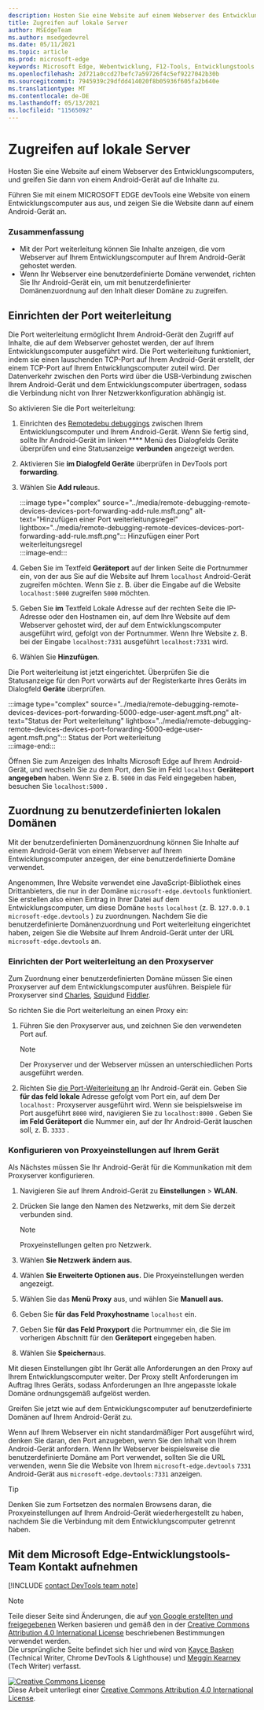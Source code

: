 ```yaml
---
description: Hosten Sie eine Website auf einem Webserver des Entwicklungscomputers, und greifen Sie dann über ein Android-Gerät auf die Inhalte zu.
title: Zugreifen auf lokale Server
author: MSEdgeTeam
ms.author: msedgedevrel
ms.date: 05/11/2021
ms.topic: article
ms.prod: microsoft-edge
keywords: Microsoft Edge, Webentwicklung, F12-Tools, Entwicklungstools
ms.openlocfilehash: 2d721a0ccd27befc7a59726f4c5ef9227042b30b
ms.sourcegitcommit: 7945939c29dfdd414020f8b05936f605fa2b640e
ms.translationtype: MT
ms.contentlocale: de-DE
ms.lasthandoff: 05/13/2021
ms.locfileid: "11565092"
---
```

<!-- Copyright Kayce Basques 

   Licensed under the Apache License, Version 2.0 (the "License");
   you may not use this file except in compliance with the License.
   You may obtain a copy of the License at

       https://www.apache.org/licenses/LICENSE-2.0

   Unless required by applicable law or agreed to in writing, software
   distributed under the License is distributed on an "AS IS" BASIS,
   WITHOUT WARRANTIES OR CONDITIONS OF ANY KIND, either express or implied.
   See the License for the specific language governing permissions and
   limitations under the License.  -->  
# <a name="access-local-servers"></a>Zugreifen auf lokale Server  

Hosten Sie eine Website auf einem Webserver des Entwicklungscomputers, und greifen Sie dann von einem Android-Gerät auf die Inhalte zu.  

Führen Sie mit einem MICROSOFT EDGE devTools eine Website von einem Entwicklungscomputer aus aus, und zeigen Sie die Website dann auf einem Android-Gerät an.  

### <a name="summary"></a>Zusammenfassung  

*   Mit der Port weiterleitung können Sie Inhalte anzeigen, die vom Webserver auf Ihrem Entwicklungscomputer auf Ihrem Android-Gerät gehostet werden.  
*   Wenn Ihr Webserver eine benutzerdefinierte Domäne verwendet, richten Sie Ihr Android-Gerät ein, um mit benutzerdefinierter Domänenzuordnung auf den Inhalt dieser Domäne zu zugreifen.  

## <a name="set-up-port-forwarding"></a>Einrichten der Port weiterleitung  

Die Port weiterleitung ermöglicht Ihrem Android-Gerät den Zugriff auf Inhalte, die auf dem Webserver gehostet werden, der auf Ihrem Entwicklungscomputer ausgeführt wird.  Die Port weiterleitung funktioniert, indem sie einen lauschenden TCP-Port auf Ihrem Android-Gerät erstellt, der einem TCP-Port auf Ihrem Entwicklungscomputer zuteil wird.  Der Datenverkehr zwischen den Ports wird über die USB-Verbindung zwischen Ihrem Android-Gerät und dem Entwicklungscomputer übertragen, sodass die Verbindung nicht von Ihrer Netzwerkkonfiguration abhängig ist.  

So aktivieren Sie die Port weiterleitung:  

1.  Einrichten des [Remotedebu debuggings][RemoteDebuggingGettingStarted] zwischen Ihrem Entwicklungscomputer und Ihrem Android-Gerät.  Wenn Sie fertig sind, sollte Ihr Android-Gerät im linken **** Menü des Dialogfelds Geräte überprüfen und eine Statusanzeige **verbunden** angezeigt werden.  
1.  Aktivieren Sie **im Dialogfeld Geräte** überprüfen in DevTools port **forwarding**.  
1.  Wählen Sie **Add rule**aus.  
    
    :::image type="complex" source="../media/remote-debugging-remote-devices-devices-port-forwarding-add-rule.msft.png" alt-text="Hinzufügen einer Port weiterleitungsregel" lightbox="../media/remote-debugging-remote-devices-devices-port-forwarding-add-rule.msft.png":::
       Hinzufügen einer Port weiterleitungsregel  
    :::image-end:::  
    
1.  Geben Sie im Textfeld **Geräteport** auf der linken Seite die Portnummer ein, von der aus Sie auf die Website auf Ihrem `localhost` Android-Gerät zugreifen möchten.  Wenn Sie z. B. über die Eingabe auf die Website `localhost:5000` zugreifen `5000` möchten.  
1.  Geben Sie **im** Textfeld Lokale Adresse auf der rechten Seite die IP-Adresse oder den Hostnamen ein, auf dem Ihre Website auf dem Webserver gehostet wird, der auf dem Entwicklungscomputer ausgeführt wird, gefolgt von der Portnummer.  Wenn Ihre Website z. B. bei der Eingabe `localhost:7331` ausgeführt `localhost:7331` wird.  
1.  Wählen Sie **Hinzufügen**.  
    
Die Port weiterleitung ist jetzt eingerichtet.  Überprüfen Sie die Statusanzeige für den Port vorwärts auf der Registerkarte ihres Geräts im Dialogfeld **Geräte** überprüfen.  

:::image type="complex" source="../media/remote-debugging-remote-devices-devices-port-forwarding-5000-edge-user-agent.msft.png" alt-text="Status der Port weiterleitung" lightbox="../media/remote-debugging-remote-devices-devices-port-forwarding-5000-edge-user-agent.msft.png":::
   Status der Port weiterleitung  
:::image-end:::  

Öffnen Sie zum Anzeigen des Inhalts Microsoft Edge auf Ihrem Android-Gerät, und wechseln Sie zu dem Port, den Sie im Feld `localhost` **Geräteport angegeben** haben.  Wenn Sie z. B. `5000` in das Feld eingegeben haben, besuchen Sie `localhost:5000` .  

## <a name="map-to-custom-local-domains"></a>Zuordnung zu benutzerdefinierten lokalen Domänen  

Mit der benutzerdefinierten Domänenzuordnung können Sie Inhalte auf einem Android-Gerät von einem Webserver auf Ihrem Entwicklungscomputer anzeigen, der eine benutzerdefinierte Domäne verwendet.  

Angenommen, Ihre Website verwendet eine JavaScript-Bibliothek eines Drittanbieters, die nur in der Domäne `microsoft-edge.devtools` funktioniert.  Sie erstellen also einen Eintrag in Ihrer Datei auf dem Entwicklungscomputer, um diese Domäne `hosts` `localhost` \(z. B. `127.0.0.1 microsoft-edge.devtools` \) zu zuordnungen.  Nachdem Sie die benutzerdefinierte Domänenzuordnung und Port weiterleitung eingerichtet haben, zeigen Sie die Website auf Ihrem Android-Gerät unter der URL `microsoft-edge.devtools` an.  

### <a name="set-up-port-forwarding-to-proxy-server"></a>Einrichten der Port weiterleitung an den Proxyserver  

Zum Zuordnung einer benutzerdefinierten Domäne müssen Sie einen Proxyserver auf dem Entwicklungscomputer ausführen.  Beispiele für Proxyserver sind [Charles][CharlesWebDebuggingProxy], [Squid][SquidCacheWiki]und [Fiddler][TelerikFiddler].  

So richten Sie die Port weiterleitung an einen Proxy ein:  

1.  Führen Sie den Proxyserver aus, und zeichnen Sie den verwendeten Port auf.  
    
    > [!NOTE]
    > Der Proxyserver und der Webserver müssen an unterschiedlichen Ports ausgeführt werden.  
    
1.  Richten Sie [die Port-Weiterleitung an](#set-up-port-forwarding) Ihr Android-Gerät ein.  Geben Sie **für das feld lokale** Adresse gefolgt vom Port ein, auf dem Der `localhost:` Proxyserver ausgeführt wird.  Wenn sie beispielsweise im Port ausgeführt `8000` wird, navigieren Sie zu `localhost:8000` .  Geben Sie **im Feld Geräteport** die Nummer ein, auf der Ihr Android-Gerät lauschen soll, z. B. `3333` .  
    
### <a name="configure-proxy-settings-on-your-device"></a>Konfigurieren von Proxyeinstellungen auf Ihrem Gerät  

Als Nächstes müssen Sie Ihr Android-Gerät für die Kommunikation mit dem Proxyserver konfigurieren.  

1.  Navigieren Sie auf Ihrem Android-Gerät zu **Einstellungen**  >  **WLAN.**  
1.  Drücken Sie lange den Namen des Netzwerks, mit dem Sie derzeit verbunden sind.  
    
    > [!NOTE]
    > Proxyeinstellungen gelten pro Netzwerk.  
    
1.  Wählen **Sie Netzwerk ändern aus.**  
1.  Wählen **Sie Erweiterte Optionen aus.**  Die Proxyeinstellungen werden angezeigt.  
1.  Wählen Sie das **Menü Proxy** aus, und wählen Sie **Manuell aus.**  
1.  Geben Sie **für das Feld Proxyhostname** `localhost` ein.  
1.  Geben Sie **für das Feld Proxyport** die Portnummer ein, die Sie im vorherigen Abschnitt für den **Geräteport** eingegeben haben.  
1.  Wählen Sie **Speichern**aus.  
    
Mit diesen Einstellungen gibt Ihr Gerät alle Anforderungen an den Proxy auf Ihrem Entwicklungscomputer weiter.  Der Proxy stellt Anforderungen im Auftrag Ihres Geräts, sodass Anforderungen an Ihre angepasste lokale Domäne ordnungsgemäß aufgelöst werden.  

Greifen Sie jetzt wie auf dem Entwicklungscomputer auf benutzerdefinierte Domänen auf Ihrem Android-Gerät zu.  

Wenn auf Ihrem Webserver ein nicht standardmäßiger Port ausgeführt wird, denken Sie daran, den Port anzugeben, wenn Sie den Inhalt von Ihrem Android-Gerät anfordern.  Wenn Ihr Webserver beispielsweise die benutzerdefinierte Domäne am Port verwendet, sollten Sie die URL verwenden, wenn Sie die Website von Ihrem `microsoft-edge.devtools` `7331` Android-Gerät aus `microsoft-edge.devtools:7331` anzeigen.  

> [!TIP]
> Denken Sie zum Fortsetzen des normalen Browsens daran, die Proxyeinstellungen auf Ihrem Android-Gerät wiederhergestellt zu haben, nachdem Sie die Verbindung mit dem Entwicklungscomputer getrennt haben.  

## <a name="getting-in-touch-with-the-microsoft-edge-devtools-team"></a>Mit dem Microsoft Edge-Entwicklungstools-Team Kontakt aufnehmen  

[!INCLUDE [contact DevTools team note](../includes/contact-devtools-team-note.md)]  

<!-- links -->  

[RemoteDebuggingGettingStarted]: ./index.md "Erste Schritte mit remote debuggen von Android-Geräten | Microsoft Docs"  

[CharlesWebDebuggingProxy]: https://www.charlesproxy.com "Charles Web Debugging Proxy"  

[SquidCacheWiki]: https://wiki.squid-cache.org "Squid Wiki Proxy Wiki"  

[TelerikFiddler]: https://www.telerik.com/fiddler "Fiddler – Free Web Debugging Proxy"  

> [!NOTE]
> Teile dieser Seite sind Änderungen, die auf [von Google erstellten und freigegebenen][GoogleSitePolicies] Werken basieren und gemäß den in der [Creative Commons Attribution 4.0 International License][CCA4IL] beschriebenen Bestimmungen verwendet werden.  
> Die ursprüngliche Seite [](https://developers.google.com/web/tools/chrome-devtools/remote-debugging/local-server) befindet sich hier und wird von [Kayce Basken][KayceBasques] \(Technical Writer, Chrome DevTools \& Lighthouse\) und [Meggin Kearney][MegginKearney] \(Tech Writer\) verfasst.  

[![Creative Commons License][CCby4Image]][CCA4IL]  
Diese Arbeit unterliegt einer [Creative Commons Attribution 4.0 International License][CCA4IL].  

[CCA4IL]: https://creativecommons.org/licenses/by/4.0  
[CCby4Image]: https://i.creativecommons.org/l/by/4.0/88x31.png  
[GoogleSitePolicies]: https://developers.google.com/terms/site-policies  
[KayceBasques]: https://developers.google.com/web/resources/contributors#kayce-basques  
[MegginKearney]: https://developers.google.com/web/resources/contributors#meggin-kearney  
